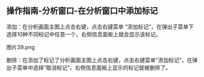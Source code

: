 ## 操作指南-分析窗口-在分析窗口中添加标记

添加：在分析画面主图上点击右键，点击右键菜单 “添加标记”，在弹出子菜单下选择10种不同标记中任意一个，右侧信息面板上就会显示该标记。

图片39.png


删除：在添加了标记了分析画面主图上点击右键，点击右键菜单“添加标记”，在弹出子菜单中选择“取消标记”，右侧信息面板上显示的标记就被删除了。